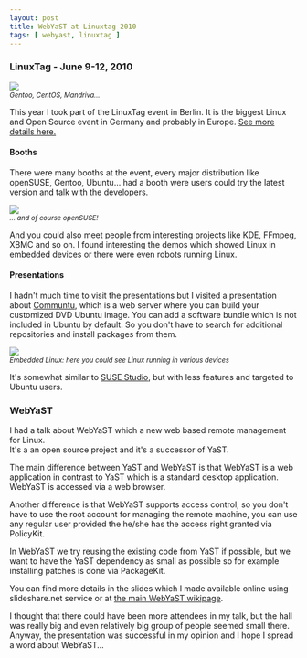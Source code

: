 ```yaml
---
layout: post
title: WebYaST at Linuxtag 2010
tags: [ webyast, linuxtag ] 
---
```


### LinuxTag - June 9-12, 2010

![](http://3.bp.blogspot.com/_bXo5IecJ3Ag/TCTBLFxcbZI/AAAAAAAAAAU/nKWwg9M1hMI/s1600/linuxtag_gentoo_centos_mandriva.jpg)  
<small>_Gentoo, CentOS, Mandriva..._</small>

This year I took part of the LinuxTag event in Berlin. It is the biggest Linux
and Open Source event in Germany and probably in Europe.
[See more details here.](http://www.linuxtag.org/2010/en.html)  

#### Booths

There were many booths at the event, every major distribution like openSUSE,
Gentoo, Ubuntu... had a booth were users could try the latest version and talk
with the developers.

![](http://2.bp.blogspot.com/_bXo5IecJ3Ag/TCTFPR2ueOI/AAAAAAAAAAs/y9BpPrTsbUI/s1600/linuxtag_opensuse.jpg)  
<small>_... and of course openSUSE!_</small>

And you could also meet people from interesting projects like KDE, FFmpeg,
XBMC and so on. I found interesting the demos which showed Linux in embedded
devices or there were even robots running Linux.  

#### Presentations

I hadn't much time to visit the presentations but I visited a presentation about
[Communtu](http://en.communtu.org/), which is a web server where you can build
your customized DVD Ubuntu image. You can add a software bundle which is not
included in Ubuntu by default. So you don't have to search for additional
repositories and install packages from them.  

![](http://1.bp.blogspot.com/_bXo5IecJ3Ag/TCTBXHLS_TI/AAAAAAAAAAk/6kyIngavwcM/s1600/linuxtag_embedded_linux.jpg)  
<small>_Embedded Linux: here you could see Linux running in various devices_</small>

It's somewhat similar to [SUSE Studio](http://susestudio.com/), but with less
features and targeted to Ubuntu users.  

### WebYaST

I had a talk about WebYaST which a new web based remote management for Linux.  
It's a an open source project and it's a successor of YaST.  

The main difference between YaST and WebYaST is that WebYaST is a web
application in contrast to YaST which is a standard desktop application. WebYaST
is accessed via a web browser.  

Another difference is that WebYaST supports access control, so you don't have
to use the root account for managing the remote machine, you can use any regular
user provided the he/she has the access right granted via PolicyKit.  

In WebYaST we try reusing the existing code from YaST if possible, but we want
to have the YaST dependency as small as possible so for example installing
patches is done via PackageKit.  

You can find more details in the slides which I made available online using
slideshare.net service or at
[the main WebYaST wikipage](http://en.opensuse.org/WebYaST).  

I thought that there could have been more attendees in my talk, but the hall was
really big and even relatively big group of people seemed small there. Anyway,
the presentation was successful in my opinion and I hope I spread a word
about WebYaST...  

